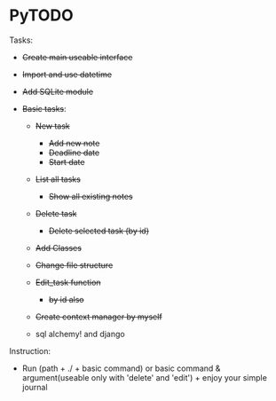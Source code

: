 # PyTODO

Tasks:
- <s>Create main useable interface</s>
- <s>Import and use datetime</s>
- <s>Add SQLite module</s> 
- <s>Basic tasks</s>:
 
    - <s>New task</s> 
        - <s>Add new note</s>
        - <s>Deadline date</s>
        - <s>Start date</s>  
    - <s>List all tasks</s>
        - <s>Show all existing notes</s>
        
    - <s>Delete task</s>
        - <s>Delete selected task (by id)</s> 
    - <s>Add Classes</s>
    - <s>Change file structure</s>
    - <s>Edit_task function</s>
        - <s>by id also</s>
    - <s>Create context manager by myself</s>
    - sql alchemy! and django
    

Instruction: 
- Run (path + ./ + basic command) or basic command & argument(useable only with 'delete' and 'edit') + enjoy your simple journal 
  